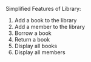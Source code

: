Simplified Features of Library:
1. Add a book to the library
2. Add a member to the library
3. Borrow a book
4. Return a book
5. Display all books
6. Display all members
